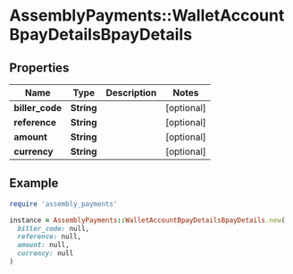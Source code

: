# AssemblyPayments::WalletAccountBpayDetailsBpayDetails

## Properties

| Name | Type | Description | Notes |
| ---- | ---- | ----------- | ----- |
| **biller_code** | **String** |  | [optional] |
| **reference** | **String** |  | [optional] |
| **amount** | **String** |  | [optional] |
| **currency** | **String** |  | [optional] |

## Example

```ruby
require 'assembly_payments'

instance = AssemblyPayments::WalletAccountBpayDetailsBpayDetails.new(
  biller_code: null,
  reference: null,
  amount: null,
  currency: null
)
```


